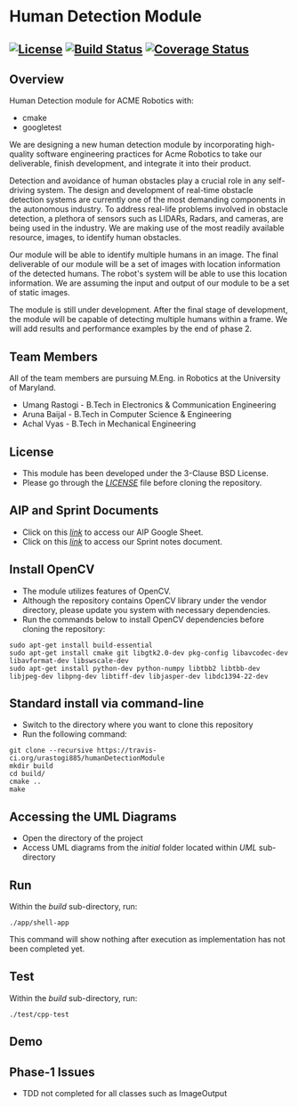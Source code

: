 # Human Detection Module
[![License](https://img.shields.io/badge/License-BSD%203--Clause-blue.svg)](https://opensource.org/licenses/BSD-3-Clause)
[![Build Status](https://travis-ci.org/urastogi885/humanDetectionModule.svg?branch=master)](https://travis-ci.org/urastogi885/humanDetectionModule)
[![Coverage Status](https://coveralls.io/repos/github/urastogi885/humanDetectionModule/badge.svg?branch=master)](https://coveralls.io/github/urastogi885/humanDetectionModule?branch=master)
---

## Overview

Human Detection module for ACME Robotics with:

- cmake
- googletest

We are designing a new human detection module by incorporating high-quality software engineering practices for Acme
Robotics to take our deliverable, finish development, and integrate it into their product.

Detection and avoidance of human obstacles play a crucial role in any self-driving system. The design and development of
real-time obstacle detection systems are currently one of the most demanding components in the autonomous industry.
To address real-life problems involved in obstacle detection, a plethora of sensors such as LIDARs, Radars, and cameras,
are being used in the industry. We are making use of the most readily available resource, images, to identify human 
obstacles.

Our module will be able to identify multiple humans in an image. The final deliverable of our module will be a set of 
images with location information of the detected humans. The robot's system will be able to use this location 
information. We are assuming the input and output of our module to be a set of static images.

The module is still under development. After the final stage of development, the module will be capable of detecting
multiple humans within a frame. We will add results and performance examples by the end of phase 2.


## Team Members

All of the team members are pursuing M.Eng. in Robotics at the University of Maryland.

- Umang Rastogi - B.Tech in Electronics & Communication Engineering
- Aruna Baijal - B.Tech in Computer Science & Engineering
- Achal Vyas - B.Tech in Mechanical Engineering

## License

- This module has been developed under the 3-Clause BSD License.
- Please go through the [*LICENSE*](https://github.com/urastogi885/humanDetectionModule/blob/phase1/LICENSE)
file before cloning the repository.

## AIP and Sprint Documents

- Click on this [*link*](https://docs.google.com/spreadsheets/d/1oHHijKNsoFVp84mNC5g5sJ4BwJQwT6XpO5uRFw9AMzE/edit?usp=sharing)
to access our AIP Google Sheet.
- Click on this [*link*](https://docs.google.com/document/d/13PsjxV7XgBc0alKm0SCArrKI3s-3ExToed2AtDfnuaQ/edit?usp=sharing)
to access our Sprint notes document.

## Install OpenCV

- The module utilizes features of OpenCV.
- Although the repository contains OpenCV library under the vendor directory, please update you system with necessary dependencies.
- Run the commands below to install OpenCV dependencies before cloning the repository:
```shell script
sudo apt-get install build-essential
sudo apt-get install cmake git libgtk2.0-dev pkg-config libavcodec-dev libavformat-dev libswscale-dev
sudo apt-get install python-dev python-numpy libtbb2 libtbb-dev libjpeg-dev libpng-dev libtiff-dev libjasper-dev libdc1394-22-dev
```
 
## Standard install via command-line

- Switch to the directory where you want to clone this repository
- Run the following command:
```shell script
git clone --recursive https://travis-ci.org/urastogi885/humanDetectionModule
mkdir build
cd build/
cmake ..
make
```

## Accessing the UML Diagrams

- Open the directory of the project
- Access UML diagrams from the *initial* folder located within *UML* sub-directory

## Run

Within the *build* sub-directory, run:
```shell script
./app/shell-app
```
This command will show nothing after execution as implementation has not been completed yet.

## Test

Within the *build* sub-directory, run:
```shell script
./test/cpp-test
```

## Demo

## Phase-1 Issues

- TDD not completed for all classes such as ImageOutput
